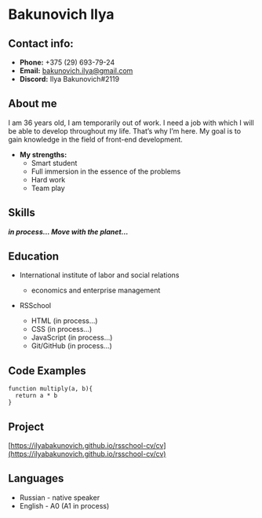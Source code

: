 # Bakunovich Ilya

## Contact info:

* **Phone:** +375 (29) 693-79-24
* **Email:** [bakunovich.ilya@gmail.com](bakunovich.ilya@gmail.com)
* **Discord:** Ilya Bakunovich#2119

## About me

I am 36 years old, I am temporarily out of work. I need a job with which I will be able to develop throughout my life. That’s why I’m here. My goal is to gain knowledge in the field of front-end development.

* **My strengths:**
  - Smart student
  - Full immersion in the essence of the problems
  - Hard work
  - Team play

## Skills
___in process... Move with the planet...___

## Education

* International institute of labor and social relations
  - economics and enterprise management
  
* RSSchool
  - HTML (in process…)
  - CSS (in process…)
  - JavaScript (in process…)
  - Git/GitHub (in process…)

## Code Examples

```
function multiply(a, b){
  return a * b
}
```

## Project

[https://ilyabakunovich.github.io/rsschool-cv/cv](https://ilyabakunovich.github.io/rsschool-cv/cv)

## Languages

* Russian - native speaker
* English - A0 (A1 in process)
